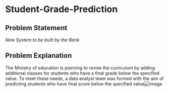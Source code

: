 # Student-Grade-Prediction

## Problem Statement
*New System to be built by the Bank*

## Problem Explanation
The Ministry of education is planning to revise the curriculum by adding additional classes for students who have a final grade below the specified value. To meet these needs, a data analyst team was formed with the aim of predicting students who have final score below the specified value![image](https://user-images.githubusercontent.com/114630206/210899990-3510e517-b0e5-483d-96b9-9e303c226723.png)
